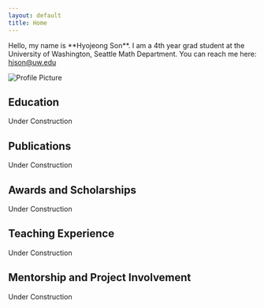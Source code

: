 ```yaml
---
layout: default
title: Home
---
```


<!-- Introduction Section -->
<div class="intro">
  <p>
    Hello, my name is **Hyojeong Son**. I am a 4th year grad student at the University of Washington, Seattle Math Department. You can reach me here: <a href="mailto:hjson@uw.edu">hjson@uw.edu</a>
  </p>
  <img src="/assets/files/profile/profile.jpeg" alt="Profile Picture">
</div>

<!-- Sections -->

## Education
<a id="education"></a>
Under Construction

## Publications
<a id="publications"></a>
Under Construction

## Awards and Scholarships
<a id="awards"></a>
Under Construction

## Teaching Experience
<a id="teaching-experience"></a>
Under Construction

## Mentorship and Project Involvement
<a id="mentorship"></a>
Under Construction
